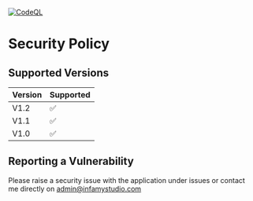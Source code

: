 [![CodeQL](https://github.com/InfamyStudio/lostArkAntiAFKBot/actions/workflows/codeql-analysis.yml/badge.svg)](https://github.com/InfamyStudio/lostArkAntiAFKBot/actions/workflows/codeql-analysis.yml)
# Security Policy

## Supported Versions

| Version | Supported          |
| ------- | ------------------ |
| V1.2  | :white_check_mark: |
| V1.1  | :white_check_mark: |
| V1.0  | :white_check_mark: |

## Reporting a Vulnerability

Please raise a security issue with the application under issues or contact me directly on admin@infamystudio.com
